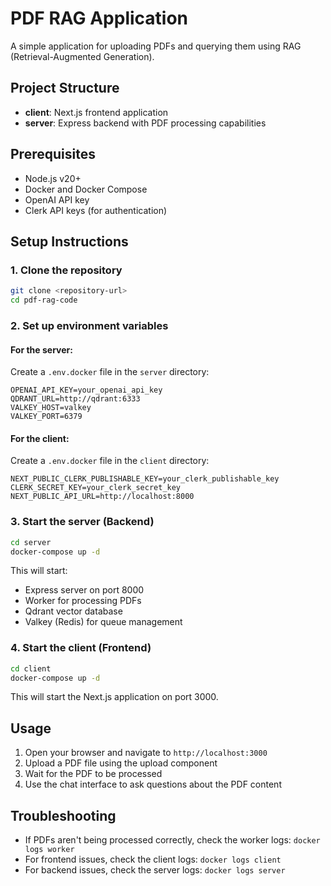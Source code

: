 # PDF RAG Application

A simple application for uploading PDFs and querying them using RAG (Retrieval-Augmented Generation).

## Project Structure

- **client**: Next.js frontend application
- **server**: Express backend with PDF processing capabilities

## Prerequisites

- Node.js v20+
- Docker and Docker Compose
- OpenAI API key
- Clerk API keys (for authentication)

## Setup Instructions

### 1. Clone the repository

```bash
git clone <repository-url>
cd pdf-rag-code
```

### 2. Set up environment variables

#### For the server:

Create a `.env.docker` file in the `server` directory:

```
OPENAI_API_KEY=your_openai_api_key
QDRANT_URL=http://qdrant:6333
VALKEY_HOST=valkey
VALKEY_PORT=6379
```

#### For the client:

Create a `.env.docker` file in the `client` directory:

```
NEXT_PUBLIC_CLERK_PUBLISHABLE_KEY=your_clerk_publishable_key
CLERK_SECRET_KEY=your_clerk_secret_key
NEXT_PUBLIC_API_URL=http://localhost:8000
```

### 3. Start the server (Backend)

```bash
cd server
docker-compose up -d
```

This will start:
- Express server on port 8000
- Worker for processing PDFs
- Qdrant vector database
- Valkey (Redis) for queue management

### 4. Start the client (Frontend)

```bash
cd client
docker-compose up -d
```

This will start the Next.js application on port 3000.

## Usage

1. Open your browser and navigate to `http://localhost:3000`
2. Upload a PDF file using the upload component
3. Wait for the PDF to be processed
4. Use the chat interface to ask questions about the PDF content

## Troubleshooting

- If PDFs aren't being processed correctly, check the worker logs: `docker logs worker`
- For frontend issues, check the client logs: `docker logs client`
- For backend issues, check the server logs: `docker logs server`